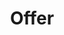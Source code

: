---
categories: ["concept"]
tags: ["offer"]
title: "Offer"
linkTitle: "Offer"
weight: 2
description: >
  A short lead description about this content page. It can be **bold** or _italic_ and can be split over multiple paragraphs.
---